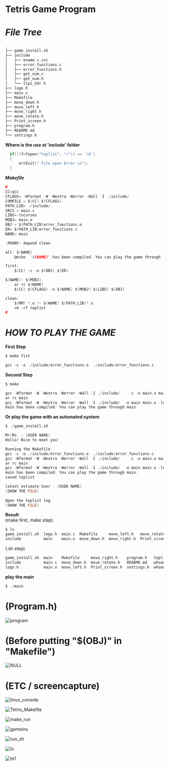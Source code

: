 # **Tetris Game Program**  

***File Tree***  
===============  

```c
.
├── game_install.sh   
├── include
│   ├── ename.c.inc
│   ├── error_functions.c
│   ├── error_functions.h
│   ├── get_num.c
│   ├── get_num.h
│   └── tlpi_hdr.h
├── logo.h
├── main.c
├── Makefile
├── move_down.h
├── move_left.h
├── move_right.h
├── move_rotate.h
├── Print_screen.h
├── program.h
├── README.md
└── settings.h  
```  

**Where is the use at 'include' folder**  

```c
  if(!(f=fopen("toplist", "r")) == '\0')
  {
	  errExit(" File open Error \n");
  }  
```  

***Makefile***  
  
```c
#
CC=gcc
CFLAGS= -Wformat -W -Wextra -Werror -Wall -I ./include/ 
COMPILE = $(CC) $(CFLAGS)
PATH_LIB= ./include/
SRCS = main.c
LIBS=-lncurses
MOBJ= main.o
OBJ = $(PATH_LIB)error_functions.o 
ER= $(PATH_LIB)error_functions.c
NAME= main

.PHONY: depend clean

all: $(NAME)
	@echo  '$(NAME)' has been compiled. You can play the game through '$(NAME)'. 

first: 
	$(CC) -c -o $(OBJ) $(ER)

$(NAME): $(MOBJ)
	ar rc $(NAME) 
	$(CC) $(CFLAGS) -o $(NAME) $(MOBJ) $(LIBS) $(OBJ)

clean:
	$(RM) *.o *~ $(NAME) $(PATH_LIB)*.o
	rm -rf toplist
#
```  

***HOW TO PLAY THE GAME***  
===============  

**First Step**  


```c
$ make fist
```  

```c
gcc -c -o ./include/error_functions.o  ./include/error_functions.c
```  


**Second Step**

```c
$ make
```  

```c
gcc -Wformat -W -Wextra -Werror -Wall -I ./include/    -c -o main.o main.c
ar rc main 
gcc -Wformat -W -Wextra -Werror -Wall -I ./include/  -o main main.o -lncurses ./include/error_functions.o 
main has been compiled. You can play the game through main.
```  

**Or play the game with an automated system**  

```c
$ ./game_install.sh
```  

```c
Mr/Ms. : (USER NAME)
Hello! Nice to meet you!

Running the Makefile
gcc -c -o ./include/error_functions.o  ./include/error_functions.c
gcc -Wformat -W -Wextra -Werror -Wall -I ./include/    -c -o main.o main.c
ar rc main 
gcc -Wformat -W -Wextra -Werror -Wall -I ./include/  -o main main.o -lncurses ./include/error_functions.o
main has been compiled. You can play the game through main.
saved toplist

latest estimate User : (USER NAME)
(SHOW THE FILE)
 
Open the toplist log
(SHOW THE FILE)
```  

  
**Result**    
(make first, make stap)  
```c
$ ls
game_install.sh  logo.h  main.c  Makefile     move_left.h   move_rotate.h   program.h  settings.h
include          main    main.o  move_down.h  move_right.h  Print_screen.h  README.md  toplist
```  
(.sh step)  
```c
game_install.sh  main    Makefile     move_right.h    program.h   toplist_saevd.text
include          main.c  move_down.h  move_rotate.h   README.md   whoami_saved.text
logo.h           main.o  move_left.h  Print_screen.h  settings.h  whoami.text
```  

**play the main** 
  
```c
$ ./main
```  

(Program.h)
=========================================
![program](https://user-images.githubusercontent.com/75885992/125165420-53a32480-e186-11eb-8c6f-593e9b64cd1f.png)  

(Before putting "$(OBJ)" in "Makefile")
=========================================

![NULL](https://user-images.githubusercontent.com/75885992/125165668-7550db80-e187-11eb-892e-b155e79d3b17.png)  

(ETC / screencapture)
=========================================


![linux_console](https://user-images.githubusercontent.com/75885992/125164581-8f3bef80-e182-11eb-8fb4-4e58d1fead8c.png)  

![Tetris_Makefile](https://user-images.githubusercontent.com/75885992/125164061-ceb50c80-e17f-11eb-92d3-c21a53c136a7.png)  

![make_run](https://user-images.githubusercontent.com/75885992/125164127-323f3a00-e180-11eb-8028-6f603e2ef575.png)  

![gameins](https://user-images.githubusercontent.com/75885992/125180315-18394200-e1e8-11eb-9284-28a172f08262.png)  

![run_sh](https://user-images.githubusercontent.com/75885992/125164438-bcd46900-e181-11eb-9fb9-a9691929e282.png)  

![ls](https://user-images.githubusercontent.com/75885992/125164168-6a467d00-e180-11eb-8f20-97a922662c0d.png)  

![te1](https://user-images.githubusercontent.com/75885992/125160450-70caf980-e16c-11eb-87ce-5a5246e0e67e.png)  



